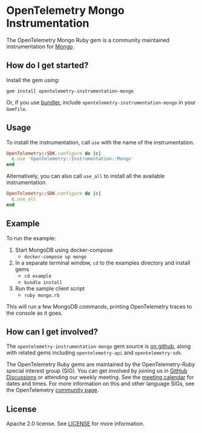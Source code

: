 # OpenTelemetry Mongo Instrumentation

The OpenTelemetry Mongo Ruby gem is a community maintained instrumentation for [Mongo][mongo-home].

## How do I get started?

Install the gem using:

```
gem install opentelemetry-instrumentation-mongo
```

Or, if you use [bundler][bundler-home], include `opentelemetry-instrumentation-mongo` in your `Gemfile`.

## Usage

To install the instrumentation, call `use` with the name of the instrumentation.

```ruby
OpenTelemetry::SDK.configure do |c|
  c.use 'OpenTelemetry::Instrumentation::Mongo'
end
```

Alternatively, you can also call `use_all` to install all the available instrumentation.

```ruby
OpenTelemetry::SDK.configure do |c|
  c.use_all
end
```

## Example

To run the example:

1. Start MongoDB using docker-compose
	* `docker-compose up mongo`
2. In a separate terminal window, `cd` to the examples directory and install gems
	* `cd example`
	* `bundle install`
3. Run the sample client script
	* `ruby mongo.rb`

This will run a few MongoDB commands, printing OpenTelemetry traces to the console as it goes.

## How can I get involved?

The `opentelemetry-instrumentation-mongo` gem source is [on github][repo-github], along with related gems including `opentelemetry-api` and `opentelemetry-sdk`.

The OpenTelemetry Ruby gems are maintained by the OpenTelemetry-Ruby special interest group (SIG). You can get involved by joining us in [GitHub Discussions][discussions-url] or attending our weekly meeting. See the [meeting calendar][community-meetings] for dates and times. For more information on this and other language SIGs, see the OpenTelemetry [community page][ruby-sig].

## License

Apache 2.0 license. See [LICENSE][license-github] for more information.

[mongo-home]: https://github.com/mongodb/mongo-ruby-driver
[bundler-home]: https://bundler.io
[repo-github]: https://github.com/open-telemetry/opentelemetry-ruby
[license-github]: https://github.com/open-telemetry/opentelemetry-ruby/blob/main/LICENSE
[ruby-sig]: https://github.com/open-telemetry/community#ruby-sig
[community-meetings]: https://github.com/open-telemetry/community#community-meetings
[discussions-url]: https://github.com/open-telemetry/opentelemetry-ruby/discussions

